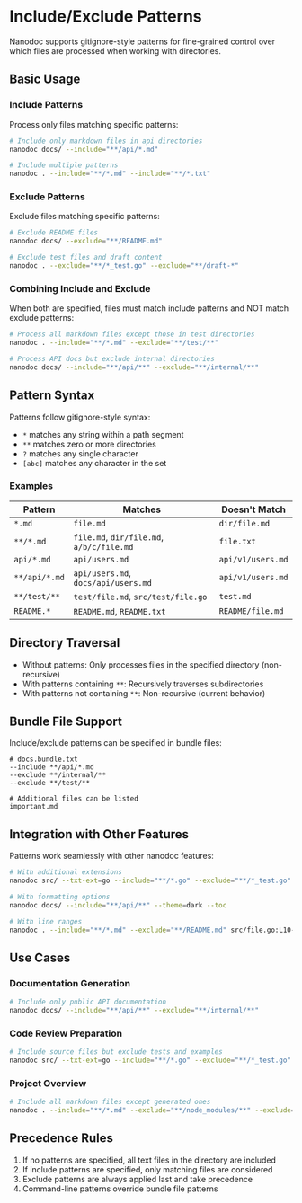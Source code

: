 # Include/Exclude Patterns

Nanodoc supports gitignore-style patterns for fine-grained control over which files are processed when working with directories.

## Basic Usage

### Include Patterns
Process only files matching specific patterns:
```bash
# Include only markdown files in api directories
nanodoc docs/ --include="**/api/*.md"

# Include multiple patterns
nanodoc . --include="**/*.md" --include="**/*.txt"
```

### Exclude Patterns
Exclude files matching specific patterns:
```bash
# Exclude README files
nanodoc docs/ --exclude="**/README.md"

# Exclude test files and draft content
nanodoc . --exclude="**/*_test.go" --exclude="**/draft-*"
```

### Combining Include and Exclude
When both are specified, files must match include patterns and NOT match exclude patterns:
```bash
# Process all markdown files except those in test directories
nanodoc . --include="**/*.md" --exclude="**/test/**"

# Process API docs but exclude internal directories
nanodoc docs/ --include="**/api/**" --exclude="**/internal/**"
```

## Pattern Syntax

Patterns follow gitignore-style syntax:

- `*` matches any string within a path segment
- `**` matches zero or more directories
- `?` matches any single character
- `[abc]` matches any character in the set

### Examples

| Pattern | Matches | Doesn't Match |
|---------|---------|---------------|
| `*.md` | `file.md` | `dir/file.md` |
| `**/*.md` | `file.md`, `dir/file.md`, `a/b/c/file.md` | `file.txt` |
| `api/*.md` | `api/users.md` | `api/v1/users.md` |
| `**/api/*.md` | `api/users.md`, `docs/api/users.md` | `api/v1/users.md` |
| `**/test/**` | `test/file.md`, `src/test/file.go` | `test.md` |
| `README.*` | `README.md`, `README.txt` | `README/file.md` |

## Directory Traversal

- Without patterns: Only processes files in the specified directory (non-recursive)
- With patterns containing `**`: Recursively traverses subdirectories
- With patterns not containing `**`: Non-recursive (current behavior)

## Bundle File Support

Include/exclude patterns can be specified in bundle files:

```
# docs.bundle.txt
--include **/api/*.md
--exclude **/internal/**
--exclude **/test/**

# Additional files can be listed
important.md
```

## Integration with Other Features

Patterns work seamlessly with other nanodoc features:

```bash
# With additional extensions
nanodoc src/ --txt-ext=go --include="**/*.go" --exclude="**/*_test.go"

# With formatting options
nanodoc docs/ --include="**/api/**" --theme=dark --toc

# With line ranges
nanodoc . --include="**/*.md" --exclude="**/README.md" src/file.go:L10-20
```

## Use Cases

### Documentation Generation
```bash
# Include only public API documentation
nanodoc docs/ --include="**/api/**" --exclude="**/internal/**"
```

### Code Review Preparation
```bash
# Include source files but exclude tests and examples
nanodoc src/ --txt-ext=go --include="**/*.go" --exclude="**/*_test.go" --exclude="**/examples/**"
```

### Project Overview
```bash
# Include all markdown files except generated ones
nanodoc . --include="**/*.md" --exclude="**/node_modules/**" --exclude="**/vendor/**" --exclude="**/.git/**"
```

## Precedence Rules

1. If no patterns are specified, all text files in the directory are included
2. If include patterns are specified, only matching files are considered
3. Exclude patterns are always applied last and take precedence
4. Command-line patterns override bundle file patterns